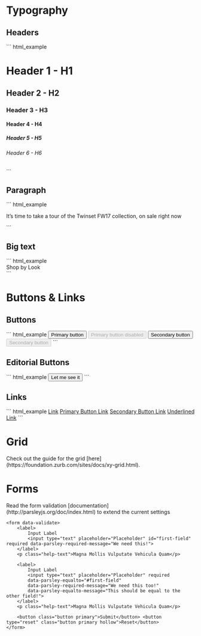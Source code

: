 <h1 class="ss-section-title">Typography</h1>
<h2 class="ss-section-title">Headers</h2>
``` html_example
<h1>Header 1 - H1</h1>
<h2>Header 2 - H2</h2>
<h3>Header 3 - H3</h3>
<h4>Header 4 - H4</h4>
<h5>Header 5 - H5</h5>
<h6>Header 6 - H6</h6>
```

<h2 class="ss-section-title">Paragraph</h2>
``` html_example
<p>It’s time to take a tour of the Twinset FW17 collection, on sale right now</p>
```

<h2 class="ss-section-title">Big text</h2>
``` html_example
<div class="big-text">Shop by Look</div>
```






<h1 class="ss-section-title">Buttons & Links</h1>
<h2 class="ss-section-title">Buttons</h2>
``` html_example
<button class="button primary" type="button">Primary button</button>
<button class="button primary" type="button" disabled>Primary button disabled</button>
<button class="button primary hollow" type="button">Secondary button</button>
<button class="button primary hollow" type="button" disabled>Secondary button</button>
```

<h2 class="ss-section-title">Editorial Buttons</h2>
``` html_example
<button class="button editorial" type="button">Let me see it</button>
```

<h2 class="ss-section-title">Links</h2>
``` html_example
<a href="#">Link</a>
<a href="#" class="btn btn-primary">Primary Button Link</a>
<a href="#" class="btn btn-secondary">Secondary Button Link</a>
<a href="#" class="underline">Underlined Link</a>
```




<h1 class="ss-section-title">Grid</h1>
Check out the guide for the grid [here](https://foundation.zurb.com/sites/docs/xy-grid.html).






<h1 class="ss-section-title">Forms</h1>
Read the form validation [documentation](http://parsleyjs.org/doc/index.html) to extend the current settings

``` html_example
<form data-validate>
    <label>
        Input Label
        <input type="text" placeholder="Placeholder" id="first-field" required data-parsley-required-message="We need this!">
    </label>
    <p class="help-text">Magna Mollis Vulputate Vehicula Quam</p>

    <label>
        Input Label
        <input type="text" placeholder="Placeholder" required 
        data-parsley-equalto="#first-field"
        data-parsley-required-message="We need this too!"
        data-parsley-equalto-message="This should be equal to the other field!">
    </label>
    <p class="help-text">Magna Mollis Vulputate Vehicula Quam</p>

    <button class="button primary">Submit</button> <button type="reset" class="button primary hollow">Reset</button>
</form>
```